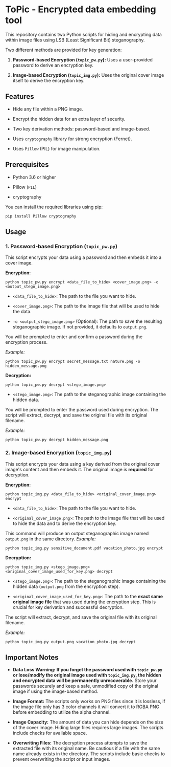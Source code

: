 # ToPic - Encrypted data embedding tool


This repository contains two Python scripts for hiding and encrypting data within image files using LSB (Least Significant Bit) steganography.


Two different methods are provided for key generation:


1.  **Password-based Encryption (`topic_pw.py`):** Uses a user-provided password to derive an encryption key.
    
2.  **Image-based Encryption (`topic_img.py`):** Uses the original cover image itself to derive the encryption key.
    


## Features


-   Hide any file within a PNG image.
    
-   Encrypt the hidden data for an extra layer of security.
    
-   Two key derivation methods: password-based and image-based.
    
-   Uses `cryptography` library for strong encryption (Fernet).
    
-   Uses `Pillow` (PIL) for image manipulation.
    


## Prerequisites


-   Python 3.6 or higher
    
-   Pillow (`PIL`)
    
-   cryptography
    


You can install the required libraries using pip:
```
pip install Pillow cryptography
```


## Usage


### 1. Password-based Encryption (`topic_pw.py`)


This script encrypts your data using a password and then embeds it into a cover image.


**Encryption:**
```
python topic_pw.py encrypt <data_file_to_hide> <cover_image.png> -o <output_stego_image.png>
```
-   `<data_file_to_hide>`: The path to the file you want to hide.
    
-   `<cover_image.png>`: The path to the image file that will be used to hide the data.
    
-   `-o <output_stego_image.png>` (Optional): The path to save the resulting steganographic image. If not provided, it defaults to `output.png`.
    


You will be prompted to enter and confirm a password during the encryption process.


*Example:*
```
python topic_pw.py encrypt secret_message.txt nature.png -o hidden_message.png
```


**Decryption:**
```
python topic_pw.py decrypt <stego_image.png>
```


-   `<stego_image.png>`: The path to the steganographic image containing the hidden data.
    


You will be prompted to enter the password used during encryption. The script will extract, decrypt, and save the original file with its original filename.


*Example:*


```
python topic_pw.py decrypt hidden_message.png
```


### 2. Image-based Encryption (`topic_img.py`)
This script encrypts your data using a key derived from the original cover image's content and then embeds it. The original image is **required** for decryption.


**Encryption:**
```
python topic_img.py <data_file_to_hide> <original_cover_image.png> encrypt
```
-   `<data_file_to_hide>`: The path to the file you want to hide.
    
-   `<original_cover_image.png>`: The path to the image file that will be used to hide the data and to derive the encryption key.
    
This command will produce an output steganographic image named `output.png` in the same directory.
*Example:*
```
python topic_img.py sensitive_document.pdf vacation_photo.jpg encrypt
```
**Decryption:**
```
python topic_img.py <stego_image.png> <original_cover_image_used_for_key.png> decrypt
```
-   `<stego_image.png>`: The path to the steganographic image containing the hidden data (`output.png` from the encryption step).
    
-   `<original_cover_image_used_for_key.png>`: The path to the **exact same original image file** that was used during the encryption step. This is crucial for key derivation and successful decryption.
    
The script will extract, decrypt, and save the original file with its original filename.


*Example:*
```
python topic_img.py output.png vacation_photo.jpg decrypt
```


## Important Notes


-   **Data Loss Warning:** **If you forget the password used with `topic_pw.py` or lose/modify the original image used with `topic_img.py`, the hidden and encrypted data will be permanently unrecoverable.** Store your passwords securely and keep a safe, unmodified copy of the original image if using the image-based method.
    
-   **Image Format:** The scripts only works on PNG files since it is lossless, if the image file only has 3 color channels it will convert it to RGBA PNG before embedding to utilize the alpha channel.
    
-   **Image Capacity:** The amount of data you can hide depends on the size of the cover image. Hiding large files requires large images. The scripts include checks for available space.
 
-   **Overwriting Files:** The decryption process attempts to save the extracted file with its original name. Be cautious if a file with the same name already exists in the directory. The scripts include basic checks to prevent overwriting the script or input images.
